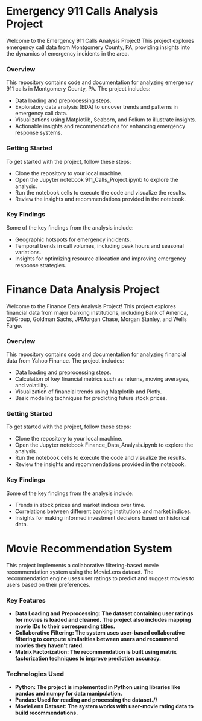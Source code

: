 <H1>Emergency 911 Calls Analysis Project</H1>

<p>Welcome to the Emergency 911 Calls Analysis Project! This project explores emergency call data from Montgomery County, PA, providing insights into the dynamics of emergency incidents in the area.</p>

<h3>Overview</h3>

<p>This repository contains code and documentation for analyzing emergency 911 calls in Montgomery County, PA. The project includes:

<ul>
<li>Data loading and preprocessing steps.</li>
<li>Exploratory data analysis (EDA) to uncover trends and patterns in emergency call data.</li>
<li>Visualizations using Matplotlib, Seaborn, and Folium to illustrate insights.</li>
<li>Actionable insights and recommendations for enhancing emergency response systems.</li></ul>

<h3>Getting Started</h3>

To get started with the project, follow these steps:

<ul>
<li>Clone the repository to your local machine.</li>
<li>Open the Jupyter notebook 911_Calls_Project.ipynb to explore the analysis.</li>
<li>Run the notebook cells to execute the code and visualize the results.</li>
<li>Review the insights and recommendations provided in the notebook.</li></ul>

<h3>Key Findings</h3>

Some of the key findings from the analysis include:

<ul>
<li>Geographic hotspots for emergency incidents.</li>
<li>Temporal trends in call volumes, including peak hours and seasonal variations.</li>
<li>Insights for optimizing resource allocation and improving emergency response strategies.</li></ul>
</p>

<H1>Finance Data Analysis Project</H1>

<p>Welcome to the Finance Data Analysis Project! This project explores financial data from major banking institutions, including Bank of America, CitiGroup, Goldman Sachs, JPMorgan Chase, Morgan Stanley, and Wells Fargo.</p>

<h3>Overview</h3>

<p>This repository contains code and documentation for analyzing financial data from Yahoo Finance. The project includes:

<ul>
<li>Data loading and preprocessing steps.</li>
<li>Calculation of key financial metrics such as returns, moving averages, and volatility.</li>
<li>Visualization of financial trends using Matplotlib and Plotly.</li>
<li>Basic modeling techniques for predicting future stock prices.</li></ul>

<h3>Getting Started</h3>

To get started with the project, follow these steps:

<ul>
<li>Clone the repository to your local machine.</li>
<li>Open the Jupyter notebook Finance_Data_Analysis.ipynb to explore the analysis.</li>
<li>Run the notebook cells to execute the code and visualize the results.</li>
<li>Review the insights and recommendations provided in the notebook.</li></ul>

<h3>Key Findings</h3>

Some of the key findings from the analysis include:

<ul>
<li>Trends in stock prices and market indices over time.</li>
<li>Correlations between different banking institutions and market indices.</li>
<li>Insights for making informed investment decisions based on historical data.</li></ul>
</p>

<H1>Movie Recommendation System</H1>

<p>This project implements a collaborative filtering-based movie recommendation system using the MovieLens dataset. The recommendation engine uses user ratings to predict and suggest movies to users based on their preferences.</p>

<h3>Key Features</h3>

<p>
<ul>
<li><b>Data Loading and Preprocessing:<b> The dataset containing user ratings for movies is loaded and cleaned. The project also includes mapping movie IDs to their corresponding titles.</li>
<li><b>Collaborative Filtering:<b> The system uses user-based collaborative filtering to compute similarities between users and recommend movies they haven't rated.</li>
<li><b>Matrix Factorization:<b> The recommendation is built using matrix factorization techniques to improve prediction accuracy.</li></ul>
</p>

<h3>Technologies Used</h3>

<p>
<ul>
<li><b>Python:<b> The project is implemented in Python using libraries like pandas and numpy for data manipulation.</li>
<li><b>Pandas:<b> Used for reading and processing the dataset.//</li>
<li><b>MovieLens Dataset:<b> The system works with user-movie rating data to build recommendations.</li></ul>
</p>